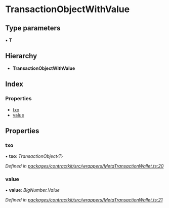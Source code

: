 # TransactionObjectWithValue

## Type parameters

▪ **T**

## Hierarchy

* **TransactionObjectWithValue**

## Index

### Properties

* [txo](../interfaces/_wrappers_metatransactionwallet_.transactionobjectwithvalue.md#txo)
* [value](../interfaces/_wrappers_metatransactionwallet_.transactionobjectwithvalue.md#value)

## Properties

### txo

• **txo**: _TransactionObject‹T›_

_Defined in_ [_packages/contractkit/src/wrappers/MetaTransactionWallet.ts:20_](https://github.com/celo-org/celo-monorepo/blob/master/packages/contractkit/src/wrappers/MetaTransactionWallet.ts#L20)

### value

• **value**: _BigNumber.Value_

_Defined in_ [_packages/contractkit/src/wrappers/MetaTransactionWallet.ts:21_](https://github.com/celo-org/celo-monorepo/blob/master/packages/contractkit/src/wrappers/MetaTransactionWallet.ts#L21)

